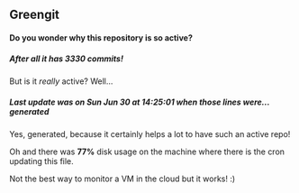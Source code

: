## Greengit

#### Do you wonder why this repository is so active?

##### After all it has 3330 commits!

But is it *really* active? Well...

##### Last update was on Sun Jun 30 at 14:25:01 when those lines were... generated

Yes, generated, because it certainly helps a lot to have such an active repo!

Oh and there was **77%** disk usage on the machine
where there is the cron updating this file.

Not the best way to monitor a VM in the cloud but it works! :)

